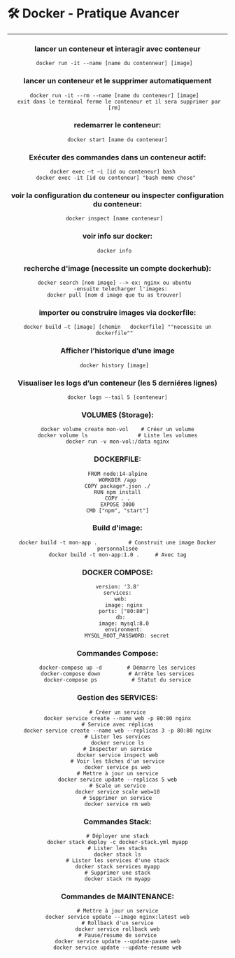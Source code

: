 # 🛠️ Docker - Pratique Avancer
<hr>
<div align="center">
  
### lancer un conteneur et interagir avec conteneur  
```
docker run -it --name [name du contenneur] [image]  
```
### lancer un conteneur et le supprimer automatiquement   
```
docker run -it --rm --name [name du conteneur] [image]  
 exit dans le terminal ferme le conteneur et il sera supprimer par [rm]  
```
### redemarrer le conteneur:   
```
docker start [name du conteneur]
```
### Exécuter des commandes dans un conteneur actif:  
```
 docker exec –t –i [id ou conteneur] bash    
 docker exec -it [id ou conteneur] "bash meme chose"  
```
### voir la configuration du conteneur ou inspecter configuration du conteneur:  
```
docker inspect [name conteneur]  
```
### voir info sur docker:  
```
docker info  
```
### recherche d'image (necessite un compte dockerhub):  
```
docker search [nom image] --> ex: nginx ou ubuntu  
    -ensuite telecharger l'images:  
docker pull [nom d image que tu as trouver]  
```
### importer ou construire images via dockerfile:  
```
docker build –t [image] [chemin   dockerfile] ""necessite un dockerfile""  
```
### Afficher l’historique d’une image  
```
docker history [image]  
```
### Visualiser les logs d’un conteneur (les 5 derniéres lignes)  
```
docker logs –-tail 5 [conteneur]
```
### VOLUMES (Storage):
```
docker volume create mon-vol    # Créer un volume
docker volume ls                # Liste les volumes
docker run -v mon-vol:/data nginx
```
### DOCKERFILE:
```
FROM node:14-alpine
WORKDIR /app
COPY package*.json ./
RUN npm install
COPY . .
EXPOSE 3000
CMD ["npm", "start"]
```
### Build d'image:
```
docker build -t mon-app .          # Construit une image Docker personnalisée
docker build -t mon-app:1.0 .     # Avec tag
```
### DOCKER COMPOSE:
```
version: '3.8'
services:
  web:
    image: nginx
    ports: ["80:80"]
  db:
    image: mysql:8.0
    environment:
      MYSQL_ROOT_PASSWORD: secret
```
### Commandes Compose:
```
docker-compose up -d        # Démarre les services
docker-compose down         # Arrête les services
docker-compose ps           # Statut du service
```
### Gestion des SERVICES:
```
# Créer un service
docker service create --name web -p 80:80 nginx
# Service avec réplicas
docker service create --name web --replicas 3 -p 80:80 nginx
# Lister les services
docker service ls
# Inspecter un service
docker service inspect web
# Voir les tâches d'un service
docker service ps web
# Mettre à jour un service
docker service update --replicas 5 web
# Scale un service
docker service scale web=10
# Supprimer un service
docker service rm web
```
### Commandes Stack:
```
# Déployer une stack
docker stack deploy -c docker-stack.yml myapp
# Lister les stacks
docker stack ls
# Lister les services d'une stack
docker stack services myapp
# Supprimer une stack
docker stack rm myapp
```

### Commandes de MAINTENANCE:
```
# Mettre à jour un service
docker service update --image nginx:latest web
# Rollback d'un service
docker service rollback web
# Pause/resume de service
docker service update --update-pause web
docker service update --update-resume web
```


</div>
